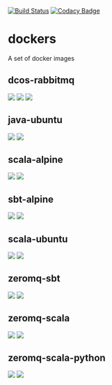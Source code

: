 [![Build Status](https://travis-ci.org/deepcortex/dockers.svg?branch=master)](https://travis-ci.org/deepcortex/dockers)
[![Codacy Badge](https://api.codacy.com/project/badge/Grade/4e7b52b9b6ae4ae9be6c5eb6c6a0db76)](https://www.codacy.com/app/ssemichev_2/dockers?utm_source=github.com&amp;utm_medium=referral&amp;utm_content=deepcortex/dockers&amp;utm_campaign=Badge_Grade)

# dockers
A set of docker images

## dcos-rabbitmq
[![](https://images.microbadger.com/badges/image/deepcortex/dcos-rabbitmq.svg)](https://microbadger.com/images/deepcortex/dcos-rabbitmq "Get your own image badge on microbadger.com")
[![](https://images.microbadger.com/badges/version/deepcortex/dcos-rabbitmq.svg)](https://microbadger.com/images/deepcortex/dcos-rabbitmq "Get your own version badge on microbadger.com")
[![](https://images.microbadger.com/badges/commit/deepcortex/dcos-rabbitmq.svg)](https://microbadger.com/images/deepcortex/dcos-rabbitmq "Get your own commit badge on microbadger.com")

## java-ubuntu
[![](https://images.microbadger.com/badges/image/deepcortex/java-ubuntu.svg)](https://microbadger.com/images/deepcortex/java-ubuntu "Get your own image badge on microbadger.com")
[![](https://images.microbadger.com/badges/commit/deepcortex/java-ubuntu.svg)](https://microbadger.com/images/deepcortex/java-ubuntu "Get your own commit badge on microbadger.com")

## scala-alpine
[![](https://images.microbadger.com/badges/image/deepcortex/scala-alpine.svg)](https://microbadger.com/images/deepcortex/scala-alpine "Get your own image badge on microbadger.com")
[![](https://images.microbadger.com/badges/commit/deepcortex/scala-alpine.svg)](https://microbadger.com/images/deepcortex/scala-alpine "Get your own commit badge on microbadger.com")

## sbt-alpine
[![](https://images.microbadger.com/badges/image/deepcortex/sbt-alpine.svg)](https://microbadger.com/images/deepcortex/sbt-alpine "Get your own image badge on microbadger.com")
[![](https://images.microbadger.com/badges/commit/deepcortex/sbt-alpine.svg)](https://microbadger.com/images/deepcortex/sbt-alpine "Get your own commit badge on microbadger.com")

## scala-ubuntu
[![](https://images.microbadger.com/badges/image/deepcortex/scala-ubuntu.svg)](https://microbadger.com/images/deepcortex/scala-ubuntu "Get your own image badge on microbadger.com")
[![](https://images.microbadger.com/badges/version/deepcortex/scala-ubuntu.svg)](https://microbadger.com/images/deepcortex/scala-ubuntu "Get your own version badge on microbadger.com")

## zeromq-sbt
[![](https://images.microbadger.com/badges/image/deepcortex/zeromq-sbt.svg)](https://microbadger.com/images/deepcortex/zeromq-sbt "Get your own image badge on microbadger.com")
[![](https://images.microbadger.com/badges/commit/deepcortex/zeromq-sbt.svg)](https://microbadger.com/images/deepcortex/zeromq-sbt "Get your own commit badge on microbadger.com")

## zeromq-scala
[![](https://images.microbadger.com/badges/image/deepcortex/zeromq-scala.svg)](https://microbadger.com/images/deepcortex/zeromq-scala "Get your own image badge on microbadger.com")
[![](https://images.microbadger.com/badges/commit/deepcortex/zeromq-scala.svg)](https://microbadger.com/images/deepcortex/zeromq-scala "Get your own commit badge on microbadger.com")

## zeromq-scala-python
[![](https://images.microbadger.com/badges/image/deepcortex/zeromq-scala-python.svg)](https://microbadger.com/images/deepcortex/zeromq-scala-python "Get your own image badge on microbadger.com")
[![](https://images.microbadger.com/badges/commit/deepcortex/zeromq-scala-python.svg)](https://microbadger.com/images/deepcortex/zeromq-scala-python "Get your own commit badge on microbadger.com")
